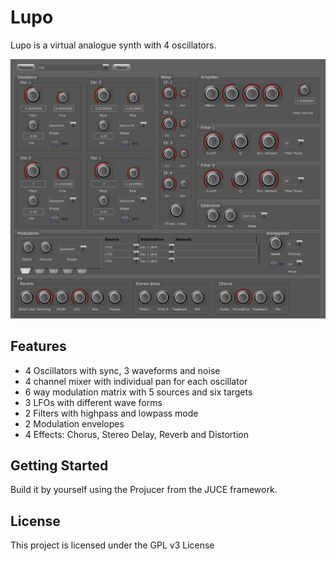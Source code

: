 # Lupo

Lupo is a virtual analogue synth with 4 oscillators.

![Lupo](Images/Lupo.jpg)

## Features

* 4 Oscillators with sync, 3 waveforms and noise
* 4 channel mixer with individual pan for each oscillator
* 6 way modulation matrix with 5 sources and six targets
* 3 LFOs with different wave forms
* 2 Filters with highpass and lowpass mode
* 2 Modulation envelopes
* 4 Effects: Chorus, Stereo Delay, Reverb and Distortion

## Getting Started

Build it by yourself using the Projucer from the JUCE framework.

## License

This project is licensed under the GPL v3 License



